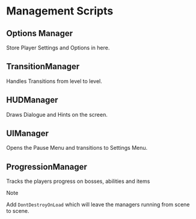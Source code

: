 # Management Scripts
## Options Manager
Store Player Settings and Options in here.

## TransitionManager
Handles Transitions from level to level.

## HUDManager
Draws Dialogue and Hints on the screen.

## UIManager
Opens the Pause Menu and transitions to Settings Menu.

## ProgressionManager
Tracks the players progress on bosses, abilities and items

> [!NOTE]
> Add `DontDestroyOnLoad` which will leave the managers running from scene to scene.
